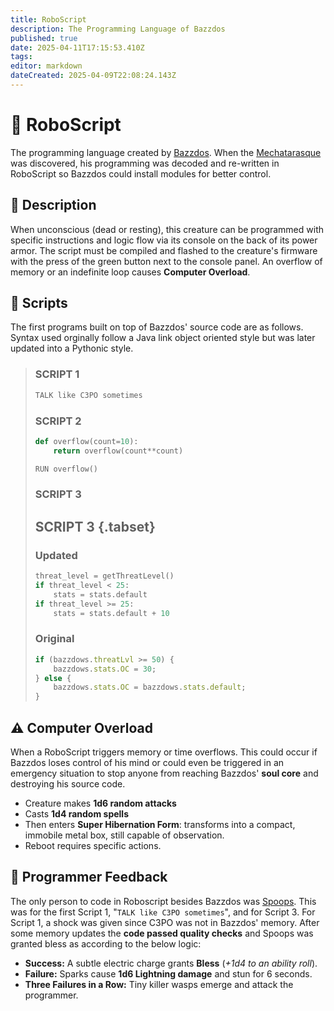 ```yaml
---
title: RoboScript
description: The Programming Language of Bazzdos
published: true
date: 2025-04-11T17:15:53.410Z
tags: 
editor: markdown
dateCreated: 2025-04-09T22:08:24.143Z
---
```


# 🤖 RoboScript  
The programming language created by [Bazzdos](/characters/bazzdos). When the [Mechatarasque](/characters/mechatarasque) was discovered, his programming was decoded and re-written in RoboScript so Bazzdos could install modules for better control.

## 📝 Description
When unconscious (dead or resting), this creature can be programmed with specific instructions and logic flow via its console on the back of its power armor. The script must be compiled and flashed to the creature's firmware with the press of the green button next to the console panel. An overflow of memory or an indefinite loop causes **Computer Overload**.  

## 📜 Scripts
The first programs built on top of Bazzdos' source code are as follows. Syntax used orginally follow a Java link object oriented style but was later updated into a Pythonic style.

> ### **SCRIPT 1**
> ```python
> TALK like C3PO sometimes
> ```
> 
> ### **SCRIPT 2**
> ```python
> def overflow(count=10):
>     return overflow(count**count)
> 
> RUN overflow()
> ```
> 
> ### **SCRIPT 3** 
> ## **SCRIPT 3** {.tabset}
> 
> ### Updated
> ```python
> threat_level = getThreatLevel()
> if threat_level < 25:
>     stats = stats.default
> if threat_level >= 25:
>     stats = stats.default + 10
> ```
> 
> ### Original
> ```javascript
> if (bazzdows.threatLvl >= 50) {
>     bazzdows.stats.OC = 30;
> } else {
>     bazzdows.stats.OC = bazzdows.stats.default;
> }
> ```


## ⚠️ Computer Overload
When a RoboScript triggers memory or time overflows. This could occur if Bazzdos loses control of his mind or could even be triggered in an emergency situation to stop anyone from reaching Bazzdos' **soul core** and destroying his source code.
- Creature makes **1d6 random attacks**  
- Casts **1d4 random spells**  
- Then enters **Super Hibernation Form**: transforms into a compact, immobile metal box, still capable of observation.  
- Reboot requires specific actions.


## 🧠 Programmer Feedback
The only person to code in Roboscript besides Bazzdos was [Spoops](/characters/spoops). This was for the first Script 1, "`TALK like C3PO sometimes`", and for Script 3. For Script 1, a shock was given since C3PO was not in Bazzdos' memory. After some memory updates the **code passed quality checks** and Spoops was granted bless as according to the below logic:

- **Success:** A subtle electric charge grants **Bless** (*+1d4 to an ability roll*).  
- **Failure:** Sparks cause **1d6 Lightning damage** and stun for 6 seconds.  
- **Three Failures in a Row:** Tiny killer wasps emerge and attack the programmer.

